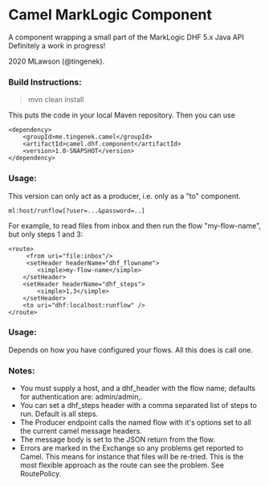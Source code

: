 Camel MarkLogic Component
==========================
A component wrapping a small part of the MarkLogic DHF 5.x Java API
Definitely a work in progress!

2020 MLawson (@tingenek).

### Build Instructions:

 >mvn clean install

This puts the code in your local Maven repository. Then you can use 
```
<dependency>
	<groupId>me.tingenek.camel</groupId>
	<artifactId>camel.dhf.component</artifactId>
	<version>1.0-SNAPSHOT</version>
</dependency>
```

### Usage:
This version can only act as a producer, i.e. only as a "to" component. 

```
ml:host/runflow[?user=...&password=..]
```
For example, to read files from inbox and then run the flow "my-flow-name", but only steps 1 and 3:
```
<route>
     <from uri="file:inbox"/>
     <setHeader headerName="dhf_flowname">
        <simple>my-flow-name</simple>
    </setHeader>
    <setHeader headerName="dhf_steps">
        <simple>1,3</simple>
    </setHeader>
    <to uri="dhf:localhost:runflow" />
</route>
```    

### Usage:
Depends on how you have configured your flows. All this does is call one.

### Notes:
* You must supply a host, and a dhf_header with the flow name; defaults for authentication are: admin/admin,.
* You can set a dhf_steps header with a comma separated list of steps to run. Default is all steps.
* The Producer endpoint calls the named flow with it's options set to all the current camel message headers. 
* The message body is set to the JSON return from the flow.
* Errors are marked in the Exchange so any problems get reported to Camel. This means for instance that files will be re-tried. This is the most flexible approach as the route can see the problem. See RoutePolicy.





